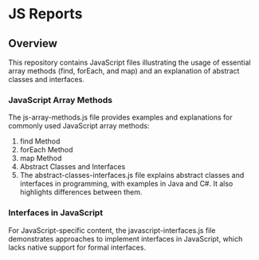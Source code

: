 # JS Reports

## Overview
This repository contains JavaScript files illustrating the usage of essential array methods (find, forEach, and map) and an explanation of abstract classes and interfaces.

### JavaScript Array Methods
The js-array-methods.js file provides examples and explanations for commonly used JavaScript array methods:

1. find Method
2. forEach Method
3. map Method
4. Abstract Classes and Interfaces
5. The abstract-classes-interfaces.js file explains abstract classes and interfaces in programming, with examples in Java and C#. It also highlights differences between them.

### Interfaces in JavaScript
For JavaScript-specific content, the javascript-interfaces.js file demonstrates approaches to implement interfaces in JavaScript, which lacks native support for formal interfaces.

